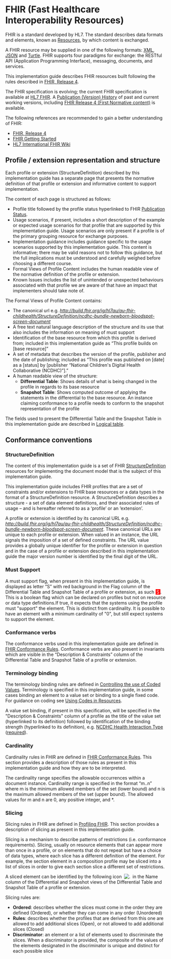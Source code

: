 <!-- guidance.md {% comment %}

{% endcomment %} -->


# FHIR (Fast Healthcare Interoperability Resources)

FHIR is a standard developed by HL7. The standard describes data formats and elements, known as [Resources](https://www.hl7.org/fhir/resourcelist.html), by which content is exchanged.

A FHIR resource may be supplied in one of the following formats: [XML](https://www.hl7.org/fhir/xml.html), [JSON](https://www.hl7.org/fhir/json.html) and [Turtle](https://www.hl7.org/fhir/rdf.html). FHIR supports four paradigms for exchange: the RESTful API (Application Programming Interface), messaging, documents, and services.

This implementation guide describes FHIR resources built following the rules described in [FHIR, Release 4](http://hl7.org/fhir/R4/).

The FHIR specification is evolving; the current FHIR specification is available at [HL7 FHIR](http://hl7.org/fhir). A [Publication (Version) History](http://www.hl7.org/fhir/directory.cfml) of past and current working versions, including [FHIR Release 4 (First Normative content)](http://hl7.org/fhir/index.html) is available.


The following references are recommended to gain a better understanding of FHIR:
* [FHIR, Release 4](http://hl7.org/fhir/R4/)
* [FHIR Getting Started](http://hl7.org/fhir/R4/modules.html)
* [HL7 International FHIR Wiki](https://wiki.hl7.org/FHIR)


## Profile / extension representation and structure

Each profile or extension (StructureDefinition) described by this implementation guide has a separate page that presents the normative definition of that profile or extension and informative content to support implementation.

The content of each page is structured as follows:
* Profile title followed by the profile status hyperlinked to FHIR [Publication Status](http://hl7.org/fhir/R4/valueset-publication-status.html).
* Usage scenarios, if present, includes a short description of the example or expected usage scenarios for that profile that are supported by this implementation guide. Usage scenarios are only present if a profile is of the primary grouping resource for exchange purposes.
* Implementation guidance includes guidance specific to the usage scenarios supported by this implementation guide. This content is informative; there may be valid reasons not to follow this guidance, but the full implications must be understood and carefully weighed before choosing a different course.
* Formal Views of Profile Content includes the human readable view of the normative definition of the profile or extension.
* Known Issues includes the list of unintended or unexpected behaviours associated with that profile we are aware of that have an impact that implementers should take note of.

The Formal Views of Profile Content contains:
* The canonical url e.g. *http://build.fhir.org/ig/hl7au/au-fhir-childhealth/StructureDefinition/ncdhc-bundle-newborn-bloodspot-screen-document*
* A free text natural language description of the structure and its use that also includes the information on meaning of must support
* Identification of the base resource from which this profile is derived from; included in this implementation guide as “This profile builds on [base resource]”
* A set of metadata that describes the version of the profile, publisher and the date of publishing; included as “This profile was published on [date] as a [status] by [publisher “National Children's Digital Health Collaborative (NCDHC)”].”
* A human readable view of the structure:
    * **Differential Table**: Shows details of what is being changed in the profile in regards to its base resource
    * **Snapshot Table**: Shows computed outcome of applying the statements in the differential to the base resource. An instance claiming conformance to a profile needs to conform to the snapshot representation of the profile

The fields used to present the Differential Table and the Snapshot Table in this implementation guide are described in [Logical table](http://hl7.org/fhir/R4/formats.html#table).


## Conformance conventions

### StructureDefinition
The content of this implementation guide is a set of FHIR [StructureDefinition](http://hl7.org/fhir/R4/structuredefinition.html) resources for implementing the document model that is the subject of this implementation guide.

This implementation guide includes FHIR profiles that are a set of constraints and/or extensions to FHIR base resources or a data types in the format of a StructureDefinition resource. A StructureDefinition describes a structure - a set of data element definitions, and their associated rules of usage – and is hereafter referred to as a ‘profile’ or an ‘extension’.

A profile or extension is identified by its canonical URL e.g. *http://build.fhir.org/ig/hl7au/au-fhir-childhealth/StructureDefinition/ncdhc-bundle-newborn-bloodspot-screen-document*. These canonical URLs are unique to each profile or extension. When valued in an instance, the URL signals the imposition of a set of defined constraints. The URL value provides a globally unique identifier for the profile or extension in question and in the case of a profile or extension described in this implementation guide the major version number is identified by the final digit of the URL.

### Must Support
A must support flag, when present in this implementation guide, is displayed as letter “S” with red background in the Flag column of the Differential Table and Snapshot Table of a profile or extension, as such <span style="padding-left: 3px; padding-right: 3px; color: white; background-color: red" title="This element must be supported">S</span>.
This is a boolean flag which can be declared on profiles but not on resource or data type definitions.If true, it expects that the systems using the profile must "support" the element. This is distinct from cardinality. It is possible to have an element with a minimum cardinality of "0", but still expect systems to support the element.

### Conformance verbs
The conformance verbs used in this implementation guide are defined in [FHIR Conformance Rules](http://hl7.org/fhir/R4/conformance-rules.html#conflang). Conformance verbs are also present in invariants which are visible in the “Description & Constraints” column of the Differential Table and Snapshot Table of a profile or extension.

### Terminology binding
The terminology binding rules are defined in [Controlling the use of Coded Values](http://hl7.org/fhir/R4/terminologies.html#binding). Terminology is specified in this implementation guide, 
in some cases binding an element to a value set or binding to a single fixed code. For guidance on coding see [Using Codes in Resources](http://hl7.org/fhir/R4/terminologies.html).

A value set binding, if present in this specification, will be specified in the "Description & Constraints" column of a profile as the title of the value set (hyperlinked to its definition) followed by identification of the binding strength (hyperlinked to its definition), e.g. [NCDHC Health Interaction Type](http://build.fhir.org/ig/hl7au/au-fhir-childhealth/ValueSet-ncdhc-hi-type-2.html) ([required](http://hl7.org/fhir/R4/terminologies.html#code)).


### Cardinality
Cardinality rules in FHIR are defined in [FHIR Conformance Rules](http://hl7.org/fhir/R4/conformance-rules.html#conflang). This section provides a description of those rules as present in this implementation guide and how they are to be interpreted.

The cardinality range specifies the allowable occurrences within a document instance. Cardinality range is specified in the format “m..n” where m is the minimum allowed members of the set (lower bound) and n is the maximum allowed members of the set (upper bound). The allowed values for m and n are 0, any positive integer, and *.


### Slicing 
Slicing rules in FHIR are defined in [Profiling FHIR](http://hl7.org/fhir/R4/profiling.html). This section provides a description of slicing as present in this implementation guide.

Slicing is a mechanism to describe patterns of restrictions (i.e. conformance requirements). Slicing, usually on resource elements that can appear more than once in a profile, or on elements that do not repeat but have a choice of data types, where each slice has a different definition of the element. For example, the section element in a composition profile may be sliced into a list of slices in order to give each section slice a different set of restrictions.

A sliced element can be identified by the following icon <span style="padding-left: 3px; padding-right: 3px"><img src="icon_slice.png" alt="." style="background-color: white; background-color: inherit"/></span> in the Name column of the Differential and Snapshot views of the Differential Table and Snapshot Table of a profile or extension.

Slicing rules are:
* **Ordered**: describes whether the slices must come in the order they are defined (Ordered), or whether they can come in any order (Unordered)
* **Rules**: describes whether the profiles that are derived from this one are allowed to add additional slices (Open), or not allowed to add additional slices (Closed)
* **Discriminator**: an element or a list of elements used to discriminate the slices. When a discriminator is provided, the composite of the values of the elements designated in the discriminator is unique and distinct for each possible slice